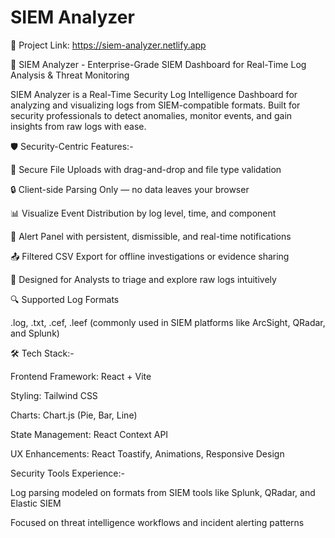 # SIEM Analyzer

🔗 Project Link: https://siem-analyzer.netlify.app

🔏 SIEM Analyzer - Enterprise-Grade SIEM Dashboard for Real-Time Log Analysis & Threat Monitoring

SIEM Analyzer is a Real-Time Security Log Intelligence Dashboard for analyzing and visualizing logs from SIEM-compatible formats. Built for security professionals to detect anomalies, monitor events, and gain insights from raw logs with ease.

🛡️ Security-Centric Features:-

📁 Secure File Uploads with drag-and-drop and file type validation

🔒 Client-side Parsing Only — no data leaves your browser

📊 Visualize Event Distribution by log level, time, and component

🔔 Alert Panel with persistent, dismissible, and real-time notifications

📤 Filtered CSV Export for offline investigations or evidence sharing

🧠 Designed for Analysts to triage and explore raw logs intuitively

🔍 Supported Log Formats

.log, .txt, .cef, .leef (commonly used in SIEM platforms like ArcSight, QRadar, and Splunk)

🛠️ Tech Stack:-

Frontend Framework: React + Vite

Styling: Tailwind CSS

Charts: Chart.js (Pie, Bar, Line)

State Management: React Context API

UX Enhancements: React Toastify, Animations, Responsive Design

Security Tools Experience:-

Log parsing modeled on formats from SIEM tools like Splunk, QRadar, and Elastic SIEM

Focused on threat intelligence workflows and incident alerting patterns
